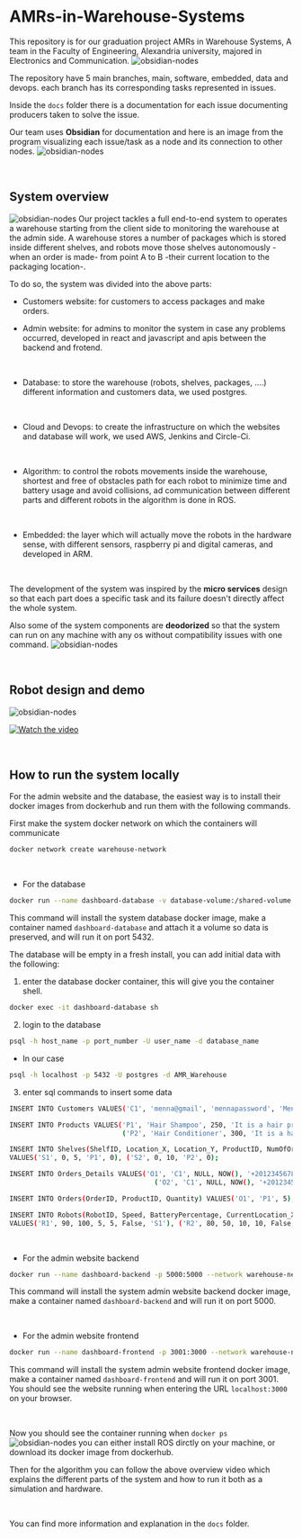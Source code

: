 # AMRs-in-Warehouse-Systems
This repository is for our graduation project ‫‪AMRs‬‬ ‫‪in‬‬ ‫‪Warehouse‬‬ ‫‪Systems, A team in the Faculty of Engineering, Alexandria university, majored in Electronics and Communication.
![obsidian-nodes](README-images/agmedgpteam.jpg)

The repository have 5 main branches, main, software, embedded, data and devops. each branch has its corresponding tasks represented in issues.

Inside the `docs` folder there is a documentation for each issue documenting producers taken to solve the issue. 

Our team uses **Obsidian** for documentation and here is an image from the program visualizing each issue/task as a node and its connection to other nodes.
![obsidian-nodes](README-images/obsidian-nodes.png)

<br/>

## System overview 
![obsidian-nodes](README-images/system-overview.png)
Our project tackles a full end-to-end system to operates a warehouse starting from the client side to monitoring the warehouse at the admin side. A warehouse stores a number of packages which is stored inside different shelves, and robots move those shelves autonomously -when an order is made- from point A to B -their current location to the packaging location-. 

To do so, the system was divided into the above parts: 
- Customers website: for customers to access packages and make orders.

- Admin website: for admins to monitor the system in case any problems occurred, developed in react and javascript and apis between the backend and frotend.
<br/>

- Database: to store the warehouse (robots, shelves, packages, ....) different information and customers data, we used postgres.
<br/>

- Cloud and Devops: to create the infrastructure on which the websites and database will work, we used AWS, Jenkins and Circle-Ci.
<br/>

- Algorithm: to control the robots movements inside the warehouse, shortest and free of obstacles path for each robot to minimize time and battery usage and avoid collisions, ad communication between different parts and different robots in the algorithm is done in ROS.
<br/>

- Embedded: the layer which will actually move the robots in the hardware sense, with different sensors, raspberry pi and digital cameras, and developed in ARM.
<br/>

The development of the system was inspired by the **micro services** design so that each part does a specific task and its failure doesn't directly affect the whole system. 

Also some of the system components are **deodorized** so that the system can run on any machine with any os without compatibility issues with one command.
![obsidian-nodes](README-images/dockerized_comp.png)

<br/>



## Robot design and demo

![obsidian-nodes](README-images/robot.jpeg)



[![Watch the video](https://img.youtube.com/vi/BpZr7LPZxno/maxresdefault.jpg)](https://youtu.be/BpZr7LPZxno)

<br/>

## How to run the system locally
For the admin website and the database, the easiest way is to install their docker images from dockerhub and run them with the following commands.


First make the system docker network on which the containers will communicate 
```bash
docker network create warehouse-network
```

<br/>

- For the database
```bash
docker run --name dashboard-database -v database-volume:/shared-volume --network warehouse-network -p 5432:5432 -d eslamdyba/amrs-in-warehouse-systems:dashboard-database-postgres-1.0
```
This command will install the system database docker image, make a container named `dashboard-database` and attach it a volume so data is preserved, and will run it on port 5432.

The database will be empty in a fresh install, you can add initial data with the following:
1. enter the database docker container, this will give you the container shell.
```bash
docker exec -it dashboard-database sh
```
2. login to the database
```bash
psql -h host_name -p port_number -U user_name -d database_name
```
- In our case
```bash
psql -h localhost -p 5432 -U postgres -d AMR_Warehouse
```
3. enter sql commands to insert some data
```bash
INSERT INTO Customers VALUES('C1', 'menna@gmail', 'mennapassword', 'Mennatallah Mamdouh', 'Female');

INSERT INTO Products VALUES('P1', 'Hair Shampoo', 250, 'It is a hair product. It contains Sulfates', 500, 'URL1', 'URL2', 'URL3'),
                            ('P2', 'Hair Conditioner', 300, 'It is a hair product. It controls frizzness', 500, 'URL1', 'URL2', 'URL3');

INSERT INTO Shelves(ShelfID, Location_X, Location_Y, ProductID, NumOfOrders)
VALUES('S1', 0, 5, 'P1', 0), ('S2', 0, 10, 'P2', 0);

INSERT INTO Orders_Details VALUES('O1', 'C1', NULL, NOW(), '+201234567890', 'Alexandria', 'Cash on Delivery', 'New'),
                                    ('O2', 'C1', NULL, NOW(), '+201234567890', 'Alexandria', 'Cash on Delivery', 'New');

INSERT INTO Orders(OrderID, ProductID, Quantity) VALUES('O1', 'P1', 5), ('O1', 'P2', 7), ('O2', 'P1', 7);

INSERT INTO Robots(RobotID, Speed, BatteryPercentage, CurrentLocation_X, CurrentLocation_Y, isCharging, ShelfID)
VALUES('R1', 90, 100, 5, 5, False, 'S1'), ('R2', 80, 50, 10, 10, False, 'S2');
```


<br/>

- For the admin website backend
```bash
docker run --name dashboard-backend -p 5000:5000 --network warehouse-network -d eslamdyba/amrs-in-warehouse-systems:dashboard-backend-1.0
```
This command will install the system admin website backend docker image, make a container named `dashboard-backend` and will run it on port 5000.

<br/>

- For the admin website frontend
```bash
docker run --name dashboard-frontend -p 3001:3000 --network warehouse-network -d eslamdyba/amrs-in-warehouse-systems:dashboard-frontend-1.0

```
This command will install the system admin website frontend docker image, make a container named `dashboard-frontend` and will run it on port 3001. You should see the website running when entering the URL `localhost:3000` on your browser.


<br/>

Now you should see the container running when `docker ps`
![obsidian-nodes](README-images/dockerized_comp.png)
you can either install ROS dirctly on your machine, or download its docker image from dockerhub.

Then for the algorithm you can follow the above overview video which explains the different parts of the system and how to run it both as a simulation and hardware.

<br/>

You can find more information and explanation in the `docs` folder.